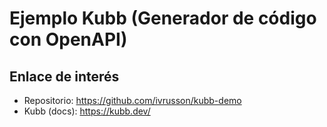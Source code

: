 # Ejemplo Kubb (Generador de código con OpenAPI)

## Enlace de interés
- Repositorio: https://github.com/ivrusson/kubb-demo
- Kubb (docs): https://kubb.dev/

